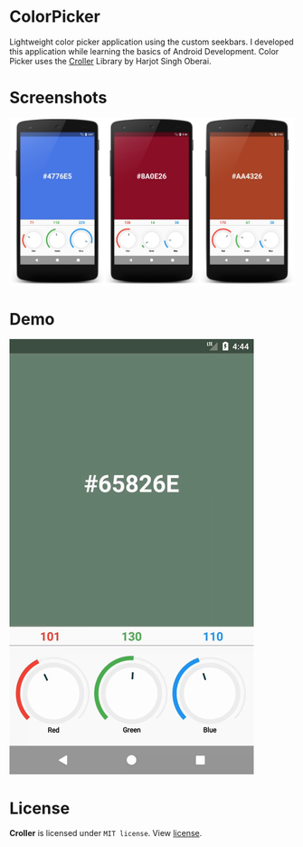 # ColorPicker
Lightweight color picker application using the custom seekbars. I developed this application while learning the basics of Android Development. 
Color Picker uses the [Croller](https://github.com/harjot-oberai/Croller) Library by Harjot Singh Oberai.

# Screenshots
![Screenshots](https://github.com/fahadkaleem/ColorPicker/blob/master/Screenshots/Color%20Picker%20Screenshot.jpg)

# Demo
![Demo](https://github.com/fahadkaleem/ColorPicker/blob/master/Screenshots/ColorPicker.gif)

# License
<b>Croller</b> is licensed under `MIT license`. View [license](LICENSE).

